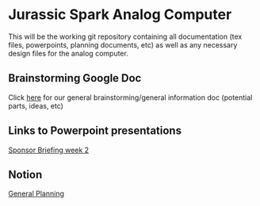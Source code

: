 # Jurassic Spark Analog Computer

This will be the working git repository containing all documentation (tex files, powerpoints, planning documents, etc) as well as any necessary design files for the analog computer.

## Brainstorming Google Doc

Click [here](https://docs.google.com/document/d/15wyLm1f_vfKTtkXsonMv67GspUREVvMZEw6X1BMCESQ/edit?tab=t.0) for our general brainstorming/general information doc (potential parts, ideas, etc)

## Links to Powerpoint presentations

[Sponsor Briefing week 2](https://o365coloradoedu-my.sharepoint.com/:p:/r/personal/dagl4647_colorado_edu/_layouts/15/Doc.aspx?sourcedoc=%7BE3F5A61D-4A1F-4181-83C3-D2C9ED49820E%7D&file=Sponsor_Briefing_1.pptx&wdLOR=c2051632E-E002-4DBC-AE07-C8335AE64154&nav=eyJzSWQiOjEyMTEsImNJZCI6Mjc4NjMyNzg1NywiY29tbWVudElkIjoiNEYwRTIwMzUtMDNGMS00Njc2LUEwQjYtMzNGQkRBQjY3QkQ0In0&action=edit&mobileredirect=true)

## Notion

[General Planning](https://www.notion.so/Gantt-Chart-Jurassic-Spark-270cb7734eae80eb8b34f487de05fe35?source=copy_link)
